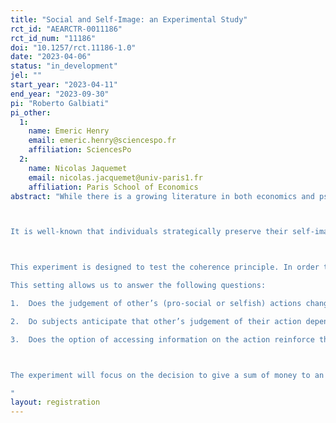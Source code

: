 ```yaml
---
title: "Social and Self-Image: an Experimental Study"
rct_id: "AEARCTR-0011186"
rct_id_num: "11186"
doi: "10.1257/rct.11186-1.0"
date: "2023-04-06"
status: "in_development"
jel: ""
start_year: "2023-04-11"
end_year: "2023-09-30"
pi: "Roberto Galbiati"
pi_other:
  1:
    name: Emeric Henry
    email: emeric.henry@sciencespo.fr
    affiliation: SciencesPo
  2:
    name: Nicolas Jaquemet
    email: nicolas.jacquemet@univ-paris1.fr
    affiliation: Paris School of Economics
abstract: "While there is a growing literature in both economics and psychology on the consequences of image concerns on ethical and cooperative behaviors, self-image and social-image have not been studied jointly. The first aim of this study is to investigate the linkages between self and social image. We introduce theoretically, and aim to test empirically, a new channel that helps to explain how self-image can be strategically manipulated.

It is well-known that individuals strategically preserve their self-image by manipulating their beliefs, for instance by avoiding information (Dana, Weber and Kuang, 2007, Econ. Th.). This in turn can affect the way they judge others, through what we call the “coherence principle”. This coherence can be purely behavioral (what we refer to as behavioral coherence) and/or can be informational; i.e., if an individual ignores information to manipulate her self-image, the resulting moral judgement might be shifted by the resulting lack of information (what we refer to as informational coherence). 

This experiment is designed to test the coherence principle. In order to do so we will put subjects in context where they have to judge others’ actions in different situations. In one treatment, subjects will have to judge the morality of others’ actions in situations where they do not face similar choices, while in another treatment subjects will have to judge others’ in a situation where they face similar choices. We will also introduce the informational channel in a separate set of experiments, in which observers will receive the judgement-relevant information without facing the choice. 
This setting allows us to answer the following questions:
1.	Does the judgement of other’s (pro-social or selfish) actions change when observers face similar decisions?
2.	Do subjects anticipate that other’s judgement of their action depends on the possibility that observers have to take the same actions?
3.	Does the option of accessing information on the action reinforce the coherence principle? 

The experiment will focus on the decision to give a sum of money to an NGO.
"
layout: registration
---
```


